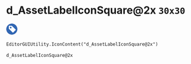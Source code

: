 # d_AssetLabelIconSquare@2x `30x30`
<img src="/img/d_AssetLabelIconSquare@2x.png" width=30 height=30>

``` CSharp
EditorGUIUtility.IconContent("d_AssetLabelIconSquare@2x")
```
```
d_AssetLabelIconSquare@2x
```
